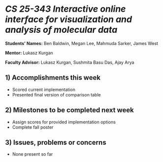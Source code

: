 # *CS 25-343 Interactive online interface for visualization and analysis of molecular data*

**Students' Names:** Ben Baldwin, Megan Lee, Mahmuda Sarker, James West

**Mentor:**
Lukasz Kurgan

**Faculty Advisor:**
Lukasz Kurgan, Sushmita Basu Das, Ajay Arya

## 1) Accomplishments this week ##
   - Scored current implementation
   - Presented final version of comparison table

## 2) Milestones to be completed next week ##
   - Assign scores for provided implementation options
   - Complete fall poster

## 3) Issues, problems or concerns ##
   - None present so far
